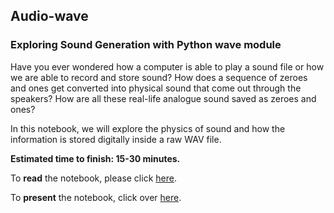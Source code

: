 ## Audio-wave
### Exploring Sound Generation with Python wave module

Have you ever wondered how a computer is able to play a sound file or how we are able to record and store sound?
How does a sequence of zeroes and ones get converted into physical sound that come out through the speakers?
How are all these real-life analogue sound saved as zeroes and ones?

In this notebook, we will explore the physics of sound and how the information is stored digitally inside a raw WAV file.

**Estimated time to finish: 15-30 minutes.**

To **read** the notebook, please click [here](http://nbviewer.ipython.org/github/boshmaf/notebooks/blob/wave/audio-wave/notebook.ipynb). 

To **present** the notebook, click over [here](http://nbviewer.jupyter.org/format/slides/github/boshmaf/notebooks/blob/wave/audio-wave/notebook.ipynb).